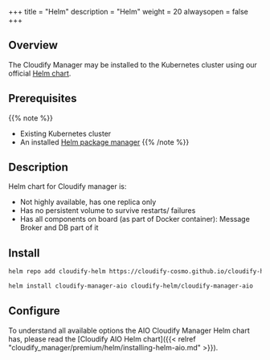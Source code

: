 +++
title = "Helm"
description = "Helm"
weight = 20
alwaysopen = false
+++

## Overview
The Cloudify Manager may be installed to the Kubernetes cluster using our official [Helm chart](https://github.com/cloudify-cosmo/cloudify-helm).

## Prerequisites 

{{% note %}}
* Existing Kubernetes cluster
* An installed [Helm package manager](https://helm.sh/)
{{% /note %}}

## Description

Helm chart for Cloudify manager is:

* Not highly available, has one replica only
* Has no persistent volume to survive restarts/ failures
* Has all components on board (as part of Docker container): Message Broker and DB part of it

## Install

```bash
helm repo add cloudify-helm https://cloudify-cosmo.github.io/cloudify-helm

helm install cloudify-manager-aio cloudify-helm/cloudify-manager-aio
```

## Configure

To understand all available options the AIO Cloudify Manager Helm chart has, please read the [Cloudify AIO Helm chart]({{< relref "cloudify_manager/premium/helm/installing-helm-aio.md" >}}).
